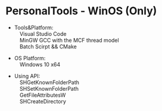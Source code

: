 # PersonalTools - WinOS (Only)
- Tools&Platform:<br>
&emsp;Visual Studio Code<br>
&emsp;MinGW GCC with the MCF thread model<br>
&emsp;Batch Scirpt && CMake<br>

- OS Platform:<br>
&emsp;Windows 10 x64

- Using API:<br>
&emsp;SHGetKnownFolderPath<br>
&emsp;SHSetKnownFolderPath<br>
&emsp;GetFileAttributesW<br>
&emsp;SHCreateDirectory<br>
